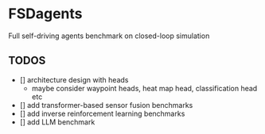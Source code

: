 # FSDagents
Full self-driving agents benchmark on closed-loop simulation


## TODOS
- [] architecture design with heads
    - maybe consider waypoint heads, heat map head, classification head etc
- [] add transformer-based sensor fusion benchmarks
- [] add inverse reinforcement learning benchmarks
- [] add LLM benchmark